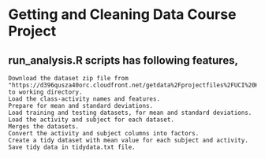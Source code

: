 Getting and Cleaning Data Course Project
=========================================


run_analysis.R scripts has following features,
---------------------------------------------
    Download the dataset zip file from "https://d396qusza40orc.cloudfront.net/getdata%2Fprojectfiles%2FUCI%20HAR%20Dataset.zip" to working directory.
    Load the class-activity names and features.
    Prepare for mean and standard deviations.
    Load training and testing datasets, for mean and standard deviations.
    Load the activity and subject for each dataset.
    Merges the datasets.
    Convert the activity and subject columns into factors.
    Create a tidy dataset with mean value for each subject and activity.
    Save tidy data in tidydata.txt file.